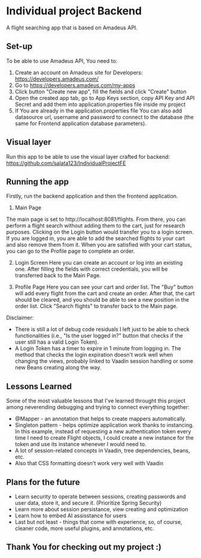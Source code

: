 
# Individual project Backend

A flight searching app that is based on Amadeus API.

## Set-up

To be able to use Amadeus API, You need to:
1. Create an account on Amadeus site for Developers: https://developers.amadeus.com/
2. Go to https://developers.amadeus.com/my-apps
3. Click button "Create new app", fill the fields and click "Create" button
4. Open the created app tab, go to App Keys section, copy API Key and API Secret and add them into application.properties file inside my project
5. If You are already in the application.properties file You can also add datasource url, username and password to connect to the database (the same for Frontend application database parameters).
## Visual layer
Run this app to be able to use the visual layer crafted for backend: https://github.com/salata123/IndividualProjectFE

## Running the app

Firstly, run the backend application and then the frontend application.

1. Main Page

The main page is set to http://localhost:8081/flights. From there, you can perform a flight search without adding them to the cart, just for research purposes. Clicking on the Login button would transfer you to a login screen. If you are logged in, you are able to add the searched flights to your cart and also remove them from it. When you are satisfied with your cart status, you can go to the Profile page to complete an order.

2. Login Screen
Here you can create an account or log into an existing one. After filling the fields with correct credentials, you will be transferred back to the Main Page.

3. Profile Page
Here you can see your cart and order list. The "Buy" button will add every flight from the cart and create an order. After that, the cart should be cleared, and you should be able to see a new position in the order list. Click "Search flights" to transfer back to the Main page.

Disclaimer:

- There is still a lot of debug code residuals I left just to be able to check functionalities (i.e., "Is the user logged in?" button that checks if the user still has a valid Login Token).
- A Login Token has a timer to expire in 1 minute from logging in. The method that checks the login expiration doesn't work well when changing the views, probably linked to Vaadin session handling or some new Beans creating along the way.
## Lessons Learned

Some of the most valuable lessons that I've learned throught this project among neverending debugging and trying to connect everything together:
- @Mapper - an annotation that helps to create mappers automatically.
- Singleton pattern - helps optimize application work thanks to instancing. In this example, instead of requesting a new authentication token every time I need to create Flight objects, I could create a new instance for the token and use its instance whenever I would need to.
- A lot of session-related concepts in Vaadin, tree dependencies, beans, etc.
- Also that CSS formatting doesn't work very well with Vaadin

## Plans for the future
- Learn security to operate between sessions, creating passwords and user data, store it, and secure it. (Prioritize Spring Security)
- Learn more about session persistance, view creating and optimization
- Learn how to embed AI assisstance for users
- Last but not least - things that come with experience, so, of course, cleaner code, more useful plugins, and annotations, etc.
## Thank You for checking out my project :)